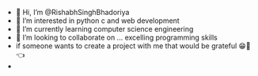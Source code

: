 - 👋 Hi, I’m @RishabhSinghBhadoriya
- 👀 I’m interested in python c and web development
- 🌱 I’m currently learning computer science engineering 
- 💞️ I’m looking to collaborate on ... excelling programming skills 
- if someone wants to create a project with me that would be grateful 😁🙌👈
- 

<!---
RishabhSinghBhadoriya/RishabhSinghBhadoriya is a ✨ special ✨ repository because its `README.md` (this file) appears on your GitHub profile.
You can click the Preview link to take a look at your changes.
--->
